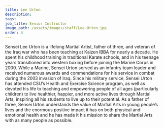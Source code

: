 ```yaml
---
title: Lee Urton
description:
tags:
job_title: Senior Instructor
image_path: /assets/images/staff/Lee-Urton.jpg
order: 4
---
```



Sensei Lee Urton is a lifelong Martial Artist, father of three, and veteran of the Iraq war who has been teaching at Kaizen IBBA for nearly a decade. He spent his childhood training in traditional Karate schools, and in his teenage years transitioned into western boxing before joining the Marine Corps in 2000. While a Marine, Sensei Urton served as an infantry team leader and received numerous awards and commendations for his service in combat during the 2003 invasion of Iraq. Since his military service, Sensei Urton has attended CSU’s Health and Exercise Science program, as well as devoted his life to teaching and empowering people of all ages (particularly children) to live healthier, happier, and more active lives through Martial Arts, inspiring all his students to live up to their potential. As a father of three, Sensei Urton understands the value of Martial Arts in young people’s lives and the enormous positive impact it has on both physical and emotional health and he has made it his mission to share the Martial Arts with as many people as possible.